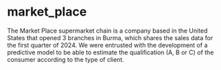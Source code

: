 # market_place
The Market Place supermarket chain is a company based in the United States that opened 3 branches in Burma, which shares the sales data for the first quarter of 2024. We were entrusted with the development of a predictive model to be able to estimate the qualification (A, B or C) of the consumer according to the type of client.
